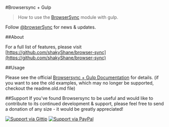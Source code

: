 #Browsersync + Gulp

> How to use the [BrowserSync](https://github.com/shakyShane/browser-sync) module with gulp.

Follow [@browserSync](http://www.twitter.com/browserSync) for news & updates.

##About

For a full list of features, please visit [https://github.com/shakyShane/browser-sync](https://github.com/shakyShane/browser-sync)

##Usage

Please see the official [Browsersync + Gulp Documentation](http://www.browsersync.io/docs/gulp/) for details. (if you want to see the old examples,
which may no longer be supported, checkout the readme.old.md file)

##Support
If you've found Browsersync to be useful and would like to contribute to its continued development & support, please feel free to send a donation of any size - it would be greatly appreciated!

[![Support via Gittip](https://rawgithub.com/chris---/Donation-Badges/master/gittip.jpeg)](https://www.gittip.com/shakyshane)
[![Support via PayPal](https://rawgithub.com/chris---/Donation-Badges/master/paypal.jpeg)](https://www.paypal.com/cgi-bin/webscr?cmd=_donations&business=shakyshane%40gmail%2ecom&lc=US&item_name=browser%2dsync)
